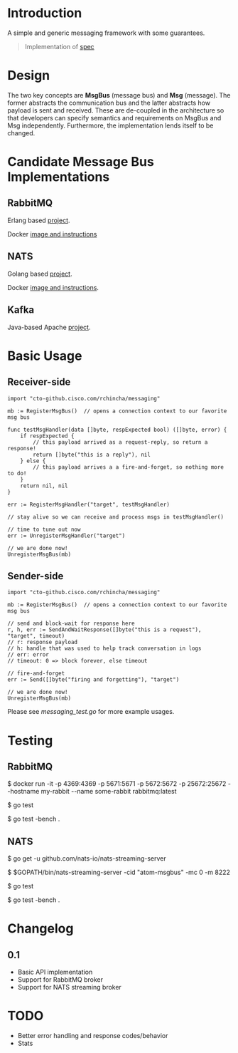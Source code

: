 # Introduction

A simple and generic messaging framework with some guarantees.

>Implementation of [spec][spec]

[spec]: https://cto-github.cisco.com/atom/rfc/blob/master/proposals/messaging.md

# Design

The two key concepts are **MsgBus** (message bus) and **Msg** (message). The former abstracts the communication bus and 
the latter abstracts how payload is sent and received.
These are de-coupled in the architecture so that developers can specify semantics
and requirements on MsgBus and Msg independently. Furthermore, the implementation lends itself to be changed.

# Candidate Message Bus Implementations

## RabbitMQ
Erlang based [project][rabbitmq].

[rabbitmq]: https://www.rabbitmq.com/

Docker [image and instructions][docker-rabbitmq]

[docker-rabbitmq]: https://hub.docker.com/_/rabbitmq/

## NATS
Golang based [project][nats.io].

[nats.io]: https://nats.io/documentation/streaming/nats-streaming-intro/

Docker [image and instructions][docker-nats].

[docker-nats]: https://hub.docker.com/_/nats-streaming/

## Kafka
Java-based Apache [project][kafka].

[kafka]: https://kafka.apache.org/

# Basic Usage

## Receiver-side 
```
import "cto-github.cisco.com/rchincha/messaging"

mb := RegisterMsgBus()  // opens a connection context to our favorite msg bus

func testMsgHandler(data []byte, respExpected bool) ([]byte, error) {
    if respExpected {
        // this payload arrived as a request-reply, so return a response!
        return []byte("this is a reply"), nil
    } else {
        // this payload arrives a a fire-and-forget, so nothing more to do!
    }
    return nil, nil
}

err := RegisterMsgHandler("target", testMsgHandler)

// stay alive so we can receive and process msgs in testMsgHandler()

// time to tune out now
err := UnregisterMsgHandler("target")

// we are done now!
UnregisterMsgBus(mb)

```

## Sender-side
```
import "cto-github.cisco.com/rchincha/messaging"

mb := RegisterMsgBus()  // opens a connection context to our favorite msg bus

// send and block-wait for response here
r, h, err := SendAndWaitResponse([]byte("this is a request"), "target", timeout)
// r: response payload
// h: handle that was used to help track conversation in logs
// err: error
// timeout: 0 => block forever, else timeout

// fire-and-forget
err := Send([]byte("firing and forgetting"), "target")

// we are done now!
UnregisterMsgBus(mb)

```

Please see _messaging_test.go_ for more example usages.

# Testing

## RabbitMQ

$ docker run -it -p 4369:4369 -p 5671:5671 -p 5672:5672 -p 25672:25672 --hostname my-rabbit --name some-rabbit rabbitmq:latest

$ go test

$ go test -bench .

## NATS
$ go get -u github.com/nats-io/nats-streaming-server

$ $GOPATH/bin/nats-streaming-server -cid "atom-msgbus" -mc 0 -m 8222

$ go test

$ go test -bench .

# Changelog
## 0.1
* Basic API implementation
* Support for RabbitMQ broker
* Support for NATS streaming broker

# TODO
* Better error handling and response codes/behavior
* Stats
